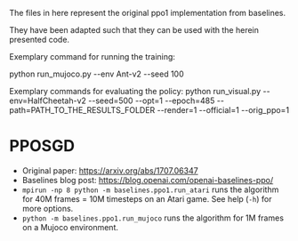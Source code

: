 The files in here represent the original ppo1 implementation from baselines.

They have been adapted such that they can be used with the herein presented code.

Exemplary command for running the training:

python run_mujoco.py --env Ant-v2 --seed 100

Exemplary commands for evaluating the policy:
python run_visual.py --env=HalfCheetah-v2 --seed=500 --opt=1 --epoch=485 --path=PATH_TO_THE_RESULTS_FOLDER --render=1 --official=1 --orig_ppo=1

# PPOSGD

- Original paper: https://arxiv.org/abs/1707.06347
- Baselines blog post: https://blog.openai.com/openai-baselines-ppo/
- `mpirun -np 8 python -m baselines.ppo1.run_atari` runs the algorithm for 40M frames = 10M timesteps on an Atari game. See help (`-h`) for more options.
- `python -m baselines.ppo1.run_mujoco` runs the algorithm for 1M frames on a Mujoco environment.

